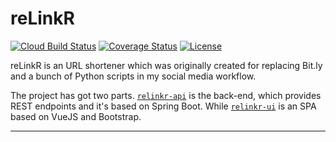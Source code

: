 # reLinkR

[![Cloud Build Status](https://storage.googleapis.com/build.craftingjava.com/relinkr/master/build/status.svg)](https://storage.googleapis.com/build.craftingjava.com/relinkr/master/build/log.txt)
[![Coverage Status](http://storage.googleapis.com/build.craftingjava.com/relinkr/master/test/coverage.svg)](http://storage.googleapis.com/build.craftingjava.com/relinkr/master/test/jacoco/index.html)
[![License](https://img.shields.io/badge/License-Apache%202.0-blue.svg)](https://opensource.org/licenses/Apache-2.0)

reLinkR is an URL shortener which was originally created for replacing Bit.ly and a bunch of Python scripts in my social media workflow. 

The project has got two parts. [`relinkr-api`](relinkr-api) is the back-end, which provides REST endpoints and it's based on Spring Boot. While [`relinkr-ui`](relinkr-ui) is an SPA based on VueJS and Bootstrap.

-----
